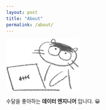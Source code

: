 ```yaml
---
layout: post
title: "About"
permalink: /about/
---
```


<img src = "/post_images/수달-컴퓨터.png" width="200" height=auto>

수달을 좋아하는 **데이터 엔지니어** 입니다. 😀
<br/>
<br/>

